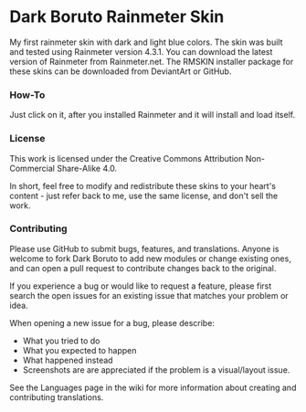# Dark Boruto Rainmeter Skin

My first rainmeter skin with dark and light blue colors.
The skin was built and tested using Rainmeter version 4.3.1. You can download the latest version of Rainmeter from Rainmeter.net. The RMSKIN installer package for these skins can be downloaded from DeviantArt or GitHub.

### How-To ###

Just click on it, after you installed Rainmeter and it will install and load itself.

### License ###

This work is licensed under the Creative Commons Attribution Non-Commercial Share-Alike 4.0.

In short, feel free to modify and redistribute these skins to your heart's content - just refer back to me, use the same license, and don't sell the work.

### Contributing ###

Please use GitHub to submit bugs, features, and translations. Anyone is welcome to fork Dark Boruto to add new modules or change existing ones, and can open a pull request to contribute changes back to the original.

If you experience a bug or would like to request a feature, please first search the open issues for an existing issue that matches your problem or idea.

When opening a new issue for a bug, please describe:

* What you tried to do
* What you expected to happen
* What happened instead
* Screenshots are are appreciated if the problem is a visual/layout issue.

See the Languages page in the wiki for more information about creating and contributing translations.
